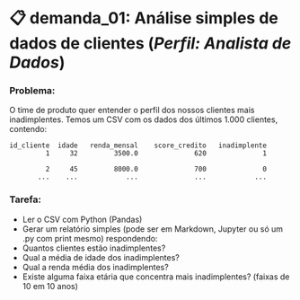 # 📋 **demanda_01**: Análise simples de dados de clientes (*Perfil: Analista de Dados*)
### Problema:  
O time de produto quer entender o perfil dos nossos clientes mais inadimplentes. Temos um CSV com os dados dos últimos 1.000 clientes, contendo:
```
id_cliente	idade	renda_mensal	score_credito	inadimplente
         1	   32	      3500.0	          620	           1

         2	   45	      8000.0	          700	           0
       ...	  ...	         ...	          ...	         ...
```

### Tarefa:

- Ler o CSV com Python (Pandas)
- Gerar um relatório simples (pode ser em Markdown, Jupyter ou só um .py com print mesmo) respondendo:
- Quantos clientes estão inadimplentes?
- Qual a média de idade dos inadimplentes?
- Qual a renda média dos inadimplentes?
- Existe alguma faixa etária que concentra mais inadimplentes? (faixas de 10 em 10 anos)
